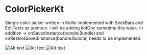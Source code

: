 # ColorPickerKt

Simple color picker written in Kotlin implemented with SeekBars and EditTexts as pointers. i will be adding kotDoc sometime this week. 
in addition -> onSavedInstance(bundle:Bundle) and onRestoreSavedInstance(bundle:Bundle) needs to be implemented.



![Alt text](https://i.ibb.co/pZSgnCQ/Screen-Shot-2020-07-03-at-17-31-30.png) ![Alt text](https://i.ibb.co/rMmPw2B/Screen-Shot-2020-07-03-at-17-31-53.png) ![Alt text](https://i.ibb.co/v1qxHfz/Screen-Shot-2020-07-03-at-17-32-17.png) 

